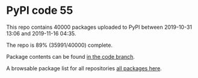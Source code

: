 # PyPI code 55

This repo contains 40000 packages uploaded to PyPI between 
2019-10-31 13:06 and 2019-11-16 04:35.

The repo is 89% (35991/40000) complete.

Package contents can be found [in the code branch](https://github.com/pypi-data/pypi-mirror-55/tree/code/packages).

A browsable package list for all repositories [all packages here](https://pypi-data.github.io/website/repositories/pypi-mirror-55).


